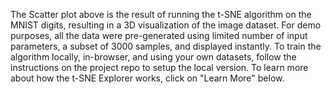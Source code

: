 The Scatter plot above is the result of running the t-SNE algorithm on the MNIST digits, resulting in a 3D visualization of the image dataset. For demo purposes, all the data were pre-generated using limited number of input parameters, a subset of 3000 samples, and displayed instantly. To train the algorithm locally, in-browser, and using your own datasets, follow the instructions on the project repo to setup the local version. To learn more about how the t-SNE Explorer works, click on "Learn More" below.
